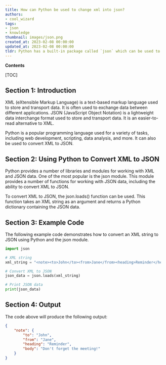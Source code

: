 ```yaml
---
title: How can Python be used to change xml into json?
authors:
- cool_wizard
tags:
- json
- knowledge
thumbnail: images/json.png
created_at: 2023-02-08 00:00:00
updated_at: 2023-02-08 00:00:00
tldr: Python has a built-in package called `json` which can be used to convert XML data into JSON data.
---
```


**Contents**

[TOC]

## Section 1: Introduction

XML (eXtensible Markup Language) is a text-based markup language used to store and transport data. It is often used to exchange data between different applications. JSON (JavaScript Object Notation) is a lightweight data interchange format used to store and transport data. It is an easier-to-read alternative to XML.

Python is a popular programming language used for a variety of tasks, including web development, scripting, data analysis, and more. It can also be used to convert XML to JSON.

## Section 2: Using Python to Convert XML to JSON

Python provides a number of libraries and modules for working with XML and JSON data. One of the most popular is the json module. This module provides a number of functions for working with JSON data, including the ability to convert XML to JSON.

To convert XML to JSON, the json.loads() function can be used. This function takes an XML string as an argument and returns a Python dictionary containing the JSON data.

## Section 3: Example Code

The following example code demonstrates how to convert an XML string to JSON using Python and the json module.

```python
import json

# XML string
xml_string = "<note><to>John</to><from>Jane</from><heading>Reminder</heading><body>Don't forget the meeting!</body></note>"

# Convert XML to JSON
json_data = json.loads(xml_string)

# Print JSON data
print(json_data)
```

## Section 4: Output

The code above will produce the following output:

```json
{
    "note": {
        "to": "John",
        "from": "Jane",
        "heading": "Reminder",
        "body": "Don't forget the meeting!"
    }
}
```
